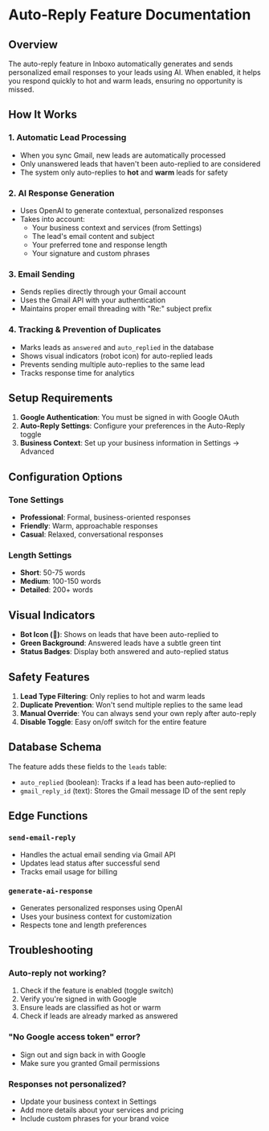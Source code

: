 # Auto-Reply Feature Documentation

## Overview
The auto-reply feature in Inboxo automatically generates and sends personalized email responses to your leads using AI. When enabled, it helps you respond quickly to hot and warm leads, ensuring no opportunity is missed.

## How It Works

### 1. **Automatic Lead Processing**
- When you sync Gmail, new leads are automatically processed
- Only unanswered leads that haven't been auto-replied to are considered
- The system only auto-replies to **hot** and **warm** leads for safety

### 2. **AI Response Generation**
- Uses OpenAI to generate contextual, personalized responses
- Takes into account:
  - Your business context and services (from Settings)
  - The lead's email content and subject
  - Your preferred tone and response length
  - Your signature and custom phrases

### 3. **Email Sending**
- Sends replies directly through your Gmail account
- Uses the Gmail API with your authentication
- Maintains proper email threading with "Re:" subject prefix

### 4. **Tracking & Prevention of Duplicates**
- Marks leads as `answered` and `auto_replied` in the database
- Shows visual indicators (robot icon) for auto-replied leads
- Prevents sending multiple auto-replies to the same lead
- Tracks response time for analytics

## Setup Requirements

1. **Google Authentication**: You must be signed in with Google OAuth
2. **Auto-Reply Settings**: Configure your preferences in the Auto-Reply toggle
3. **Business Context**: Set up your business information in Settings → Advanced

## Configuration Options

### Tone Settings
- **Professional**: Formal, business-oriented responses
- **Friendly**: Warm, approachable responses  
- **Casual**: Relaxed, conversational responses

### Length Settings
- **Short**: 50-75 words
- **Medium**: 100-150 words
- **Detailed**: 200+ words

## Visual Indicators

- **Bot Icon (🤖)**: Shows on leads that have been auto-replied to
- **Green Background**: Answered leads have a subtle green tint
- **Status Badges**: Display both answered and auto-replied status

## Safety Features

1. **Lead Type Filtering**: Only replies to hot and warm leads
2. **Duplicate Prevention**: Won't send multiple replies to the same lead
3. **Manual Override**: You can always send your own reply after auto-reply
4. **Disable Toggle**: Easy on/off switch for the entire feature

## Database Schema

The feature adds these fields to the `leads` table:
- `auto_replied` (boolean): Tracks if a lead has been auto-replied to
- `gmail_reply_id` (text): Stores the Gmail message ID of the sent reply

## Edge Functions

### `send-email-reply`
- Handles the actual email sending via Gmail API
- Updates lead status after successful send
- Tracks email usage for billing

### `generate-ai-response`
- Generates personalized responses using OpenAI
- Uses your business context for customization
- Respects tone and length preferences

## Troubleshooting

### Auto-reply not working?
1. Check if the feature is enabled (toggle switch)
2. Verify you're signed in with Google
3. Ensure leads are classified as hot or warm
4. Check if leads are already marked as answered

### "No Google access token" error?
- Sign out and sign back in with Google
- Make sure you granted Gmail permissions

### Responses not personalized?
- Update your business context in Settings
- Add more details about your services and pricing
- Include custom phrases for your brand voice 